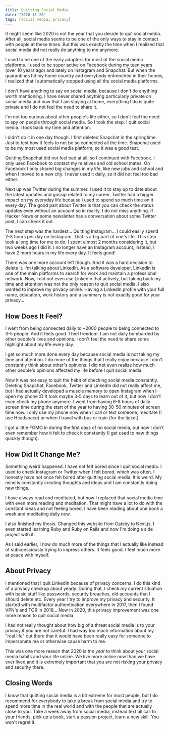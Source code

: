 ```yaml
---
title: Quitting Social Media
date: "2020-11-26"
tags: [social media, privacy]
---
```



It might seem like 2020 is not the year that you decide to quit social media. After all, social media seems to be one of the only ways to stay in contact with people at these times. But this was exactly the time when I realized that social media did not really do anything to me anymore. 

I used to be one of the early adopters for most of the social media platforms. I used to be super active on Facebook during my teen years (over 10 years ago) and lately on Instagram and Snapchat. But when the quarantines hit my home country and everybody entrenched in their homes, I realized that I automatically stopped using all the social media platforms. 

I don't have anything to say on social media, because I don't do anything worth mentioning. I have never shared anything particularly private on social media and now that I am staying at home, everything I do is quite private and I do not feel the need to share it.

I'm not too curious about other people's life either, so I don't feel the need to spy on people through social media. So I took the step. I quit social media. I took back my time and attention.

I didn't do it in one day though. I first deleted Snapchat in the springtime. Just to test how it feels to not be so connected all the time. Snapchat used to be my most used social media platform, so it was a good test.

Quitting Snapchat did not feel bad at all, so I continued with Facebook. I only used Facebook to contact my relatives and old school mates. On Facebook I only shared big changes in my life, like new jobs and school and when I moved to a new city. I never used it daily, so it did not feel too bad either.

Next up was Twitter during the summer. I used it to stay up to date about the latest updates and gossip related to my career. Twitter had a bigger impact on my everyday life because I used to spend so much time on it every day. The good part about Twitter is that you can check the status updates even without an account so in reality, I do not miss anything. If Hacker News or some newsletter has a conversation about some Twitter post, I can check it out.

The next step was the hardest... Quitting Instagram... I could easily spend 2-3 hours per day on Instagram. That is a big part of one's life. This step took a long time for me to do. I spent almost 2 months considering it, but two weeks ago I did it. I no longer have an Instagram account, instead, I have 2 more hours in my life every day. It feels good!

There was one more account left though. And it was a hard decision to delete it. I'm talking about LinkedIn. As a software developer, LinkedIn is one of the main platforms to search for work and maintain a professional network. Now, I did not even use LinkedIn that actively, but taking back my time and attention was not the only reason to quit social media. I also wanted to improve my privacy online. Having a LinkedIn profile with your full name, education, work history and a summary is not exactly good for your privacy...

## How Does It Feel?

I went from being connected daily to ~2000 people to being connected to 3-5 people. And it feels good. I feel freedom. I am not daily bombarded by other people's lives and opinions. I don't feel the need to share some highlight about my life every day.

I get so much more done every day because social media is not taking my time and attention. I do more of the things that I really enjoy because I don't constantly think about other's opinions. I did not even realize how much other people's opinions affected my life before I quit social media.

Now it was not easy to quit the habit of checking social media constantly. Deleting Snapchat, Facebook, Twitter and LinkedIn did not really affect me, but I had actually developed a muscle memory to open Instagram when I open my phone :D It took maybe 3-5 days to learn out of it, but now I don't even check my phone anymore. I went from having 6-8 hours of daily screen time during the start of the year to having 30-50 minutes of screen time now. I only use my phone now when I call or text someone, meditate (I use Headspace) or when I travel with bus or train (for the ticket).

I got a little FOMO in during the first days of no social media, but now I don't even remember how it felt to check it constantly (I get used to new things quickly though).

## How Did It Change Me?

Something weird happened. I have not felt bored since I quit social media. I used to check Instagram or Twitter when I felt bored, which was often. I honestly have not once felt bored after quitting social media. It is weird. My mind is constantly creating thoughts and ideas and I am constantly doing new things.

I have always read and meditated, but now I replaced that social media time with even more reading and meditation. That might have a lot to do with the constant ideas and not feeling bored. I have been reading about one book a week and meditating daily now.

I also finished my thesis. Changed this website from Gatsby to Next.js. I even started learning Ruby and Ruby on Rails and now I'm doing a side project with it.

As I said earlier, I now do much more of the things that I actually like instead of subconsciously trying to impress others. It feels good. I feel much more at peace with myself.

## About Privacy

I mentioned that I quit LinkedIn because of privacy concerns. I do this kind of a privacy checkup about yearly. During that, I check my current situation with basic stuff like passwords, security breaches, old accounts that I should delete etc. Every year I try to improve my privacy and security. It started with multifactor authentication everywhere in 2017, then I found VPN's and TOR in 2018... Now in 2020, this privacy improvement was one more reason to quit social media. 

I had not really thought about how big of a threat social media is to your privacy if you are not careful. I had way too much information about my "real life" out there that it would have been really easy for someone to impersonate me or otherwise cause harm to me. 

This was one more reason that 2020 is *the year* to think about your social media habits and your life online. We live more online now than we have ever lived and it is extremely important that you are not risking your privacy and security there.

## Closing Words

I know that quitting social media is a bit extreme for most people, but I do recommend for everybody to take a break from social media and try to spend more time in the real world and with the people that are actually close to you. Take a week away from social media, instead text all call to your friends, pick up a book, start a passion project, learn a new skill. You won't regret it.